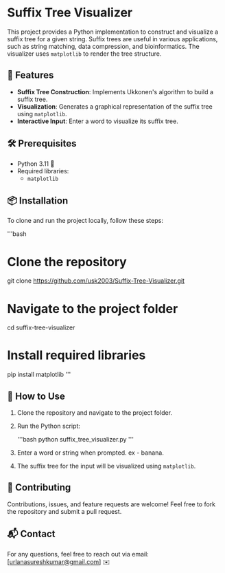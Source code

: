 # Suffix Tree Visualizer

This project provides a Python implementation to construct and visualize a suffix tree for a given string. Suffix trees are useful in various applications, such as string matching, data compression, and bioinformatics. The visualizer uses `matplotlib` to render the tree structure.

## 🚀 Features

- **Suffix Tree Construction**: Implements Ukkonen's algorithm to build a suffix tree.
- **Visualization**: Generates a graphical representation of the suffix tree using `matplotlib`.
- **Interactive Input**: Enter a word to visualize its suffix tree.

## 🛠️ Prerequisites

- Python 3.11 🐍
- Required libraries:
  - `matplotlib`

## 📦 Installation

To clone and run the project locally, follow these steps:

'''bash
# Clone the repository
git clone https://github.com/usk2003/Suffix-Tree-Visualizer.git

# Navigate to the project folder
cd suffix-tree-visualizer

# Install required libraries
pip install matplotlib
'''

## 📖 How to Use

1. Clone the repository and navigate to the project folder.
2. Run the Python script:
   
   '''bash
   python suffix_tree_visualizer.py
   '''

3. Enter a word or string when prompted. ex - banana.
4. The suffix tree for the input will be visualized using `matplotlib`.


## 🤝 Contributing

Contributions, issues, and feature requests are welcome! Feel free to fork the repository and submit a pull request.

## 📬 Contact

For any questions, feel free to reach out via email: [urlanasureshkumar@gmail.com] ✉️
